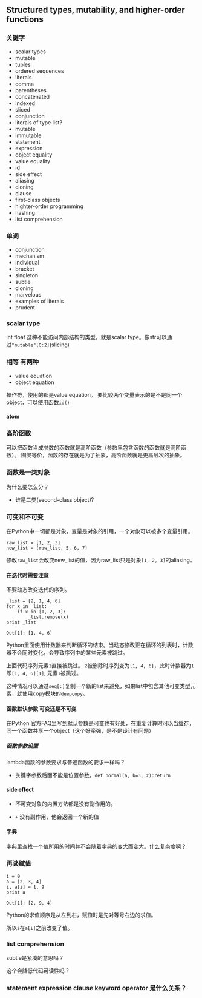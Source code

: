 ## Structured types, mutability, and higher-order functions

### 关键字

- scalar types
- mutable
- tuples
- ordered sequences
- literals
- comma
- parentheses
- concatenated
- indexed
- sliced
- conjunction
- literals of type list?
- mutable
- immutable
- statement
- expression
- object equality
- value equality
- id
- side effect
- aliasing
- cloning
- clause
- first-class objects
- highter-order programming
- hashing
- list comprehension

### 单词

- conjunction
- mechanism
- individual
- bracket
- singleton
- subtle
- cloning
- marvelous
- examples of literals
- prudent


### scalar type

int float 这种不能访问内部结构的类型，就是scalar type。像str可以通过`"mutable"[0:2]`(slicing) 

### 相等 有两种

- value equation
- object equation

操作符，使用的都是value equation。 要比较两个变量表示的是不是同一个object，可以使用函数`id()`

#### atom


### 高阶函数

可以把函数当成参数的函数就是高阶函数（参数里包含函数的函数就是高阶函数）。
图灵等价，函数的存在就是为了抽象，高阶函数就是更高层次的抽象。

### 函数是一类对象

为什么要怎么分？

- 谁是二类(second-class object)?

### 可变和不可变

在Python中一切都是对象，变量是对象的引用，一个对象可以被多个变量引用。

    raw_list = [1, 2, 3]
    new_list = [raw_list, 5, 6, 7]

修改`raw_list`会改变new_list的值，因为raw_list只是对象`[1, 2, 3]`的aliasing。

#### 在迭代时需要注意

不要动态改变迭代的序列。

    _list = [2, 1, 4, 6]
    for x in _list:
        if x in [1, 2, 3]:
            _list.remove(x)
    print _list

    Out[1]: [1, 4, 6]

Python里面使用计数器来判断循环的结束。当动态修改正在循环的列表时，计数器不会同时变化，会导致序列中的某些元素被跳过。

上面代码序列元素`1`直接被跳过。 `2`被删除时序列变为`[1, 4, 6]`，此时计数器为`1` 即`[1, 4, 6][1]`, 元素`1`被跳过。

这种情况可以通过`seq[:]`复制一个新的list来避免，如果list中包含其他可变类型元素，就使用copy模块的`deepcopy`。

#### 函数默认参数 可变还是不可变

在Python 官方FAQ里写到默认参数是可变也有好处，在重复计算时可以当缓存，同一个函数共享一个object（这个好牵强，是不是设计有问题）

##### 函数参数设置

lambda函数的参数要求与普通函数的要求一样吗？

- 关键字参数后面不能是位置参数。`def normal(a, b=3, z):return`

#### side effect

- 不可变对象的内置方法都是没有副作用的。

- `+` 没有副作用，他会返回一个新的值


#### 字典

字典里查找一个值所用的时间并不会随着字典的变大而变大。什么复杂度啊？


### 再谈赋值

    i = 0
    a = [2, 3, 4]
    i, a[i] = 1, 9
    print a

    Out[1]: [2, 9, 4]

Python的求值顺序是从左到右，赋值时是先对等号右边的求值。

所以`i`在`a[i]`之前改变了值。

### list comprehension

subtle是紧凑的意思吗？

这个会降低代码可读性吗？


### statement expression clause keyword operator 是什么关系？